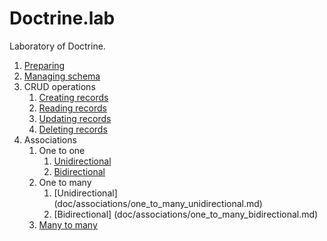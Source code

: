 # Doctrine.lab

Laboratory of Doctrine.

1. [Preparing](doc/preparing.md)
2. [Managing schema](doc/managing_schema.md)
3. CRUD operations
    1. [Creating records](doc/crud_operations/creating_records.md)
    2. [Reading records](doc/crud_operations/reading_records.md)
    3. [Updating records](doc/crud_operations/updating_records.md)
    4. [Deleting records](doc/crud_operations/deleting_records.md)
4. Associations
    1. One to one
        1. [Unidirectional](doc/associations/one_to_one_unidirectional.md)
        2. [Bidirectional](doc/associations/one_to_one_bidirectional.md)
    2. One to many
        1. [Unidirectional] (doc/associations/one_to_many_unidirectional.md)
        2. [Bidirectional] (doc/associations/one_to_many_bidirectional.md)
    3. [Many to many](doc/associations/many_to_many.md)

